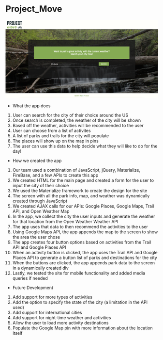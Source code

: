 # Project_Move

![Page ScreenShot](assets/images/page-screenshot.png)

* What the app does

1. User can search for the city of their choice around the US
2. Once search is completed, the weather of the city will be shown
3. Based off the weather, activities will be recommended to the user
4. User can choose from a list of activites
5. A list of parks and trails for the city will populate 
6. The places will show up on the map in pins 
7. The user can use this data to help decide what they will like to do for the day!

* How we created the app

1. Our team used a combination of JavaScript, jQuery, Materialize, FireBase, and a few APIs to create this app
2. We created HTML for the main page and created a form for the user to input the city of their choice
3. We used the Materialize framework to create the design for the site
4. The screen with all the park info, map, and weather was dynamically created through JavaScript
5. We created AJAX calls for our APIs: Google Places, Google Maps, Trail API, and Open Weather Map
6. In the app, we collect the city the user inputs and generate the weather for that location from the Open Weather Weather API
7. The app uses that data to then recommend the activities to the user
8. Using Google Maps API, the app appends the map to the screen to show the area the user chose
9. The app creates four button options based on activities from the Trail API and Google Places API
10. When an activity button is clicked, the app uses the Trail API and Google Places API to generate a button list of parks and destinations for the city
11. When the buttons are clicked, the app appends park data to the screen in a dynamically created div
12. Lastly, we tested the site for mobile functionality and added media queries if needed

* Future Development

1. Add support for more types of activities
2. Add the option to specify the state of the city (a limitation in the API used)
3. Add support for international cities
4. Add support for night-time weather and activities
5. Allow the user to load more activity destinations
6. Populate the Google Map pin with more information about the location itself
